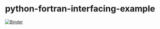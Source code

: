 # python-fortran-interfacing-example
[![Binder](https://mybinder.org/badge_logo.svg)](https://mybinder.org/v2/gh/kathoef/python-fortran-interfacing-example/master)

